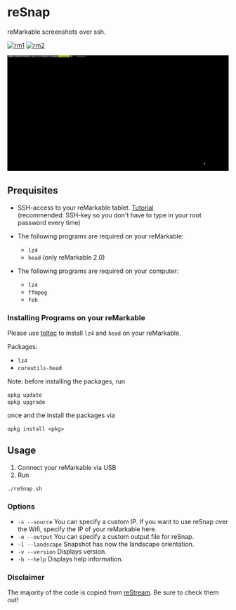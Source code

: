 # reSnap

reMarkable screenshots over ssh.

[![rm1](https://img.shields.io/badge/rM1-supported-green)](https://remarkable.com/store/remarkable)
[![rm2](https://img.shields.io/badge/rM2-supported-green)](https://remarkable.com/store/remarkable-2)

![a demo of reSnap](misc/demo.gif)

## Prequisites

- SSH-access to your reMarkable tablet.
  [Tutorial](https://remarkablewiki.com/tech/ssh) <br>
  (recommended: SSH-key so you don't have to type in your root password every time)

- The following programs are required on your reMarkable:
  - `lz4`
  - `head` (only reMarkable 2.0)

- The following programs are required on your computer:
  - `lz4`
  - `ffmpeg`
  - `feh`

### Installing Programs on your reMarkable

Please use [toltec](https://github.com/toltec-dev/toltec) to install `lz4` and `head` on your reMarkable.

Packages:
- `lz4`
- `coreutils-head`

Note: before installing the packages, run
```
opkg update
opkg upgrade
```
once and the install the packages via
```
opkg install <pkg>
```

## Usage

1. Connect your reMarkable via USB
1. Run
```
./reSnap.sh
```

### Options

- `-s --source` You can specify a custom IP. If you want to use reSnap over the Wifi, specify the IP of your reMarkable here.
- `-o --output` You can specify a custom output file for reSnap.
- `-l --landscape` Snapshot has now the landscape orientation.
- `-v --version` Displays version.
- `-h --help` Displays help information.

### Disclaimer

The majority of the code is copied from [reStream](https://github.com/rien/reStream). Be sure to check them out!
